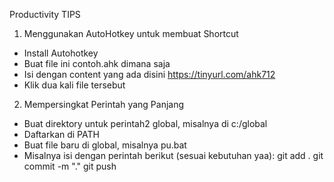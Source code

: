 Productivity TIPS
1. Menggunakan AutoHotkey untuk membuat Shortcut
- Install Autohotkey
- Buat file ini contoh.ahk dimana saja
- Isi dengan content yang ada disini https://tinyurl.com/ahk712
- Klik dua kali file tersebut

2. Mempersingkat Perintah yang Panjang
- Buat direktory untuk perintah2 global, misalnya di c:/global
- Daftarkan di PATH
- Buat file baru di global, misalnya pu.bat
- Misalnya isi dengan perintah berikut (sesuai kebutuhan yaa):
git add .
git commit -m "."
git push
